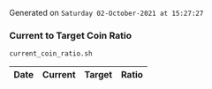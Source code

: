 Generated on `Saturday 02-October-2021 at 15:27:27`

### Current to Target Coin Ratio
`current_coin_ratio.sh`

Date|Current|Target|Ratio
---|---|---|---
